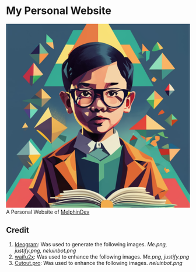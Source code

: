 # My Personal Website
![Me](https://raw.githubusercontent.com/MelphinDev/melphindev.github.io/main/assets/images/Me.webp)
A Personal Website of [MelphinDev](https://github.com/MelphinDev)

## Credit
1. [Ideogram](https://ideogram.ai/): Was used to generate the following images. *Me.png, justify.png, neluinbot.png*
2. [waifu2x](https://github.com/nagadomi/waifu2x): Was used to enhance the following images. *Me.png, justify.png*
3. [Cutout.pro](https://www.cutout.pro/photo-enhancer-sharpener-upscaler/): Was used to enhance the following images. *neluinbot.png*
